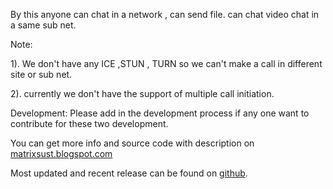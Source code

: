 By this anyone can chat in a network , can send file. can chat video chat in a same sub net.


Note:

1). We don't have any ICE ,STUN , TURN so we can't make a call in different site or sub net.

2). currently we don't have the support of multiple call initiation.

Development: Please add in the development process if any one want to contribute for these two development.


You can get more info and source code with description on [matrixsust.blogspot.com](http://matrixsust.blogspot.com/2013/07/video-conferencing-project-in-java.html)

Most updated and recent release can be found on [github](https://github.com/robelsharma?tab=repositories).